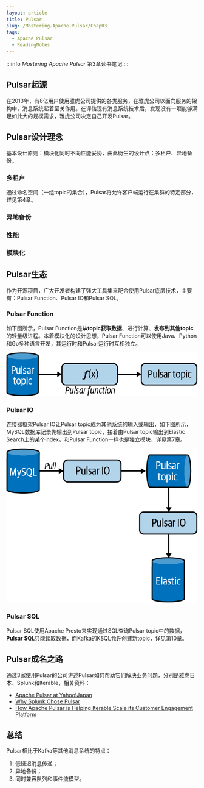 ```yaml
---
layout: article
title: Pulsar
slug: /Mastering-Apache-Pulsar/Chap03
tags:
  - Apache Pulsar
  - ReadingNotes
---
```


:::info
*Mastering Apache Pulsar* 第3章读书笔记
:::

## Pulsar起源

在2013年，有8亿用户使用雅虎公司提供的各类服务，在雅虎公司以面向服务的架构中，消息系统起着至关作用。在评估现有消息系统技术后，发现没有一项能够满足如此大的规模需求，雅虎公司决定自己开发Pulsar。

## Pulsar设计理念

基本设计原则：模块化同时不向性能妥协，由此衍生的设计点：多租户、异地备份。

### 多租户

通过命名空间（一组topic的集合），Pulsar将允许客户端运行在集群的特定部分，详见第4章。

### 异地备份

### 性能

### 模块化

## Pulsar生态

作为开源项目，广大开发者构建了强大工具集来配合使用Pulsar底层技术，主要有：Pulsar Function、Pulsar IO和Pulsar SQL。

### Pulsar Function

如下图所示，Pulsar Function是**从topic获取数据**、进行计算、**发布到其他topic**的轻量级进程。本着模块化的设计思想，Pulsar Function可以使用Java、Python和Go多种语言开发，其运行时和Pulsar运行时互相独立。

![Pulsar Function](/img/doc/Mastering-Apache-Pulsar/pulsar-function.png)

### Pulsar IO

连接器框架Pulsar IO让Pulsar topic成为其他系统的输入或输出，如下图所示，MySQL数据库记录先输出到Pulsar topic，接着由Pulsar topic输出到Elastic Search上的某个index。和Pulsar Function一样也是独立模块，详见第7章。

![Pulsar IO Example](/img/doc/Mastering-Apache-Pulsar/pulsar-io-example.png)

### Pulsar SQL

Pulsar SQL使用Apache Presto来实现通过SQL查询Pulsar topic中的数据，**Pulsar SQL**只能读取数据，而Kafka的KSQL允许创建新topic，详见第10章。

## Pulsar成名之路

通过3家使用Pulsar的公司讲述Pulsar如何帮助它们解决业务问题，分别是雅虎日本、Splunk和Iterable，相关资料：

- [Apache Pulsar at Yahoo!Japan](https://medium.com/streamnative/apache-pulsar-at-yahoo-japan-b7765bb7b58c)
- [Why Splunk Chose Pulsar](https://pulsar-summit.org/en/event/virtual-conference-2020/sessions/why-splunk-chose-pulsar)
- [How Apache Pulsar is Helping Iterable Scale its Customer Engagement Platform](https://www.infoq.com/articles/pulsar-customer-engagement-platform/)

## 总结

Pulsar相比于Kafka等其他消息系统的特点：

1. 低延迟消息传递；
2. 异地备份；
3. 同时兼容队列和事件流模型。
